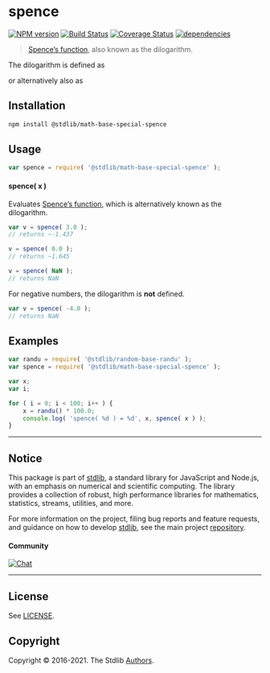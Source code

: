 <!--

@license Apache-2.0

Copyright (c) 2018 The Stdlib Authors.

Licensed under the Apache License, Version 2.0 (the "License");
you may not use this file except in compliance with the License.
You may obtain a copy of the License at

   http://www.apache.org/licenses/LICENSE-2.0

Unless required by applicable law or agreed to in writing, software
distributed under the License is distributed on an "AS IS" BASIS,
WITHOUT WARRANTIES OR CONDITIONS OF ANY KIND, either express or implied.
See the License for the specific language governing permissions and
limitations under the License.

-->

# spence

[![NPM version][npm-image]][npm-url] [![Build Status][test-image]][test-url] [![Coverage Status][coverage-image]][coverage-url] [![dependencies][dependencies-image]][dependencies-url]

> [Spence’s function][spence], also known as the dilogarithm.

<section class="intro">

The dilogarithm is defined as

<!-- <equation class="equation" label="eq:dilogarithm" align="center" raw="\operatorname{Li}_{2}(z) = -\int_{0}^{z}{\ln(1-u) \over u}\,du{\text{, }}z\in \mathbb {C}" alt="Dilogarithm."> -->

<!-- </equation> -->

or alternatively also as

<!-- <equation class="equation" label="eq:dilogarithm_alt" align="center" raw="\int _{1}^{v}{\frac {\ln t}{1-t}}dt=\operatorname {Li} _{2}(1-v)." alt="Alternative definition of dilogarithm."> -->

<!-- </equation> -->

</section>

<!-- /.intro -->

<section class="installation">

## Installation

```bash
npm install @stdlib/math-base-special-spence
```

</section>

<section class="usage">

## Usage

```javascript
var spence = require( '@stdlib/math-base-special-spence' );
```

#### spence( x )

Evaluates [Spence’s function][spence], which is alternatively known as the dilogarithm.

```javascript
var v = spence( 3.0 );
// returns ~-1.437

v = spence( 0.0 );
// returns ~1.645

v = spence( NaN );
// returns NaN
```

For negative numbers, the dilogarithm is **not** defined.

```javascript
var v = spence( -4.0 );
// returns NaN
```

</section>

<!-- /.usage -->

<section class="examples">

## Examples

<!-- eslint no-undef: "error" -->

```javascript
var randu = require( '@stdlib/random-base-randu' );
var spence = require( '@stdlib/math-base-special-spence' );

var x;
var i;

for ( i = 0; i < 100; i++ ) {
    x = randu() * 100.0;
    console.log( 'spence( %d ) = %d', x, spence( x ) );
}
```

</section>

<!-- /.examples -->


<section class="main-repo" >

* * *

## Notice

This package is part of [stdlib][stdlib], a standard library for JavaScript and Node.js, with an emphasis on numerical and scientific computing. The library provides a collection of robust, high performance libraries for mathematics, statistics, streams, utilities, and more.

For more information on the project, filing bug reports and feature requests, and guidance on how to develop [stdlib][stdlib], see the main project [repository][stdlib].

#### Community

[![Chat][chat-image]][chat-url]

---

## License

See [LICENSE][stdlib-license].


## Copyright

Copyright &copy; 2016-2021. The Stdlib [Authors][stdlib-authors].

</section>

<!-- /.stdlib -->

<!-- Section for all links. Make sure to keep an empty line after the `section` element and another before the `/section` close. -->

<section class="links">

[npm-image]: http://img.shields.io/npm/v/@stdlib/math-base-special-spence.svg
[npm-url]: https://npmjs.org/package/@stdlib/math-base-special-spence

[test-image]: https://github.com/stdlib-js/math-base-special-spence/actions/workflows/test.yml/badge.svg
[test-url]: https://github.com/stdlib-js/math-base-special-spence/actions/workflows/test.yml

[coverage-image]: https://img.shields.io/codecov/c/github/stdlib-js/math-base-special-spence/main.svg
[coverage-url]: https://codecov.io/github/stdlib-js/math-base-special-spence?branch=main

[dependencies-image]: https://img.shields.io/david/stdlib-js/math-base-special-spence.svg
[dependencies-url]: https://david-dm.org/stdlib-js/math-base-special-spence/main

[chat-image]: https://img.shields.io/gitter/room/stdlib-js/stdlib.svg
[chat-url]: https://gitter.im/stdlib-js/stdlib/

[stdlib]: https://github.com/stdlib-js/stdlib

[stdlib-authors]: https://github.com/stdlib-js/stdlib/graphs/contributors

[stdlib-license]: https://raw.githubusercontent.com/stdlib-js/math-base-special-spence/main/LICENSE

[spence]: https://en.wikipedia.org/wiki/Spence%27s_function

</section>

<!-- /.links -->
